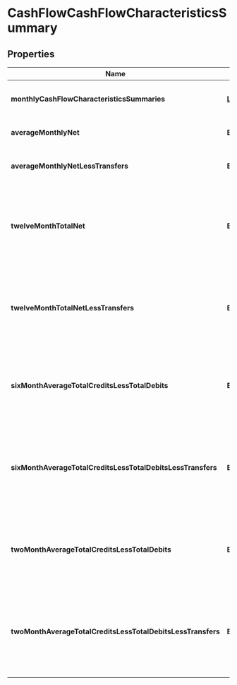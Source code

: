 

# CashFlowCashFlowCharacteristicsSummary


## Properties

| Name | Type | Description | Notes |
|------------ | ------------- | ------------- | -------------|
|**monthlyCashFlowCharacteristicsSummaries** | [**List&lt;CashFlowMonthlyCashFlowCharacteristicsSummaries&gt;**](CashFlowMonthlyCashFlowCharacteristicsSummaries.md) | List of attributes for each month |  [optional] |
|**averageMonthlyNet** | **BigDecimal** | Average monthly net amount |  |
|**averageMonthlyNetLessTransfers** | **BigDecimal** | Average monthly net less transfers |  |
|**twelveMonthTotalNet** | **BigDecimal** | Sum of all monthly (Total Credits - Total Debits) each month by the account |  |
|**twelveMonthTotalNetLessTransfers** | **BigDecimal** | Sum of all monthly (Total Credits - Total Debits) without transfers by the account |  |
|**sixMonthAverageTotalCreditsLessTotalDebits** | **BigDecimal** | 6 Month Average (Total Credits - Total Debits) across all accounts |  |
|**sixMonthAverageTotalCreditsLessTotalDebitsLessTransfers** | **BigDecimal** | 6 Month Average (Total Credits - Total Debits) - (Without Transfers) across all accounts |  |
|**twoMonthAverageTotalCreditsLessTotalDebits** | **BigDecimal** | 2 Month Average (Total Credits - Total Debits) across all accounts |  |
|**twoMonthAverageTotalCreditsLessTotalDebitsLessTransfers** | **BigDecimal** | 2 Month Average (Total Credits - Total Debits) - (Without Transfers) across all accounts |  [optional] |




